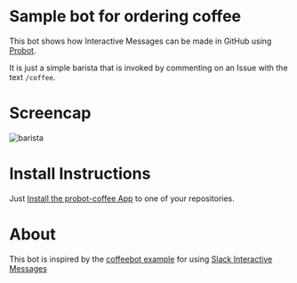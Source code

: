 # Sample bot for ordering coffee

This bot shows how Interactive Messages can be made in GitHub using [Probot](https://github.com/probot/probot).

It is just a simple barista that is invoked by commenting on an Issue with the text `/coffee`.

# Screencap

![barista](https://user-images.githubusercontent.com/253202/37861895-0155254c-2f1a-11e8-9bf5-15936710a24c.gif)


# Install Instructions

Just [Install the probot-coffee App](github.com/apps/probot-coffee) to one of your repositories.


# About

This bot is inspired by the [coffeebot example](https://github.com/slackapi/sample-message-menus-node) for using [Slack Interactive Messages](https://api.slack.com/interactive-messages)
